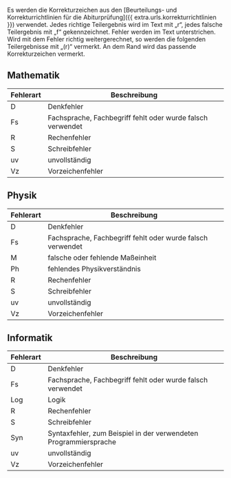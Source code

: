 Es werden die Korrekturzeichen aus den [Beurteilungs- und Korrekturrichtlinien für die Abiturprüfung]({{ extra.urls.korrekturrichtlinien }}) verwendet. Jedes richtige Teilergebnis wird im Text mit „r“, jedes falsche Teilergebnis mit „f“ gekennzeichnet. Fehler werden im Text unterstrichen. Wird mit dem Fehler richtig weitergerechnet, so werden die folgenden Teilergebnisse mit „(r)“ vermerkt. An dem Rand wird das passende Korrekturzeichen vermerkt.

## Mathematik

| Fehlerart | Beschreibung                           |
|-----------|----------------------------------------|
| D         | Denkfehler                             |
| Fs        | Fachsprache, Fachbegriff fehlt oder wurde falsch verwendet |
| R         | Rechenfehler                           |
| S         | Schreibfehler                          |
| uv        | unvollständig                          |
| Vz        | Vorzeichenfehler                       |

## Physik

| Fehlerart | Beschreibung                           |
|-----------|----------------------------------------|
| D         | Denkfehler                             |
| Fs        | Fachsprache, Fachbegriff fehlt oder wurde falsch verwendet |
| M         | falsche oder fehlende Maßeinheit       |
| Ph        | fehlendes Physikverständnis            |
| R         | Rechenfehler                           |
| S         | Schreibfehler                          |
| uv        | unvollständig                          |
| Vz        | Vorzeichenfehler                       |

## Informatik

| Fehlerart | Beschreibung                           |
|-----------|----------------------------------------|
| D         | Denkfehler                             |
| Fs        | Fachsprache, Fachbegriff fehlt oder wurde falsch verwendet |
| Log       | Logik                                  |
| R         | Rechenfehler                           |
| S         | Schreibfehler                          |
| Syn       | Syntaxfehler, zum Beispiel in der verwendeten Programmiersprache |
| uv        | unvollständig                          |
| Vz        | Vorzeichenfehler                       |